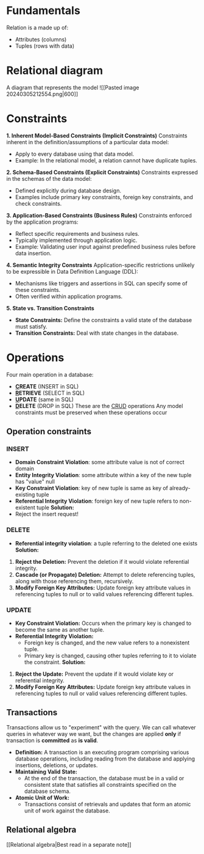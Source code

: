 # Fundamentals
Relation is a made up of:
- Attributes (columns)
- Tuples (rows with data)
# Relational diagram
A diagram that represents the model
![[Pasted image 20240305212554.png|600]]
# Constraints
**1. Inherent Model-Based Constraints (Implicit Constraints)**
Constraints inherent in the definition/assumptions of a particular data model:
- Apply to every database using that data model.
- Example: In the relational model, a relation cannot have duplicate tuples.

**2. Schema-Based Constraints (Explicit Constraints)**
Constraints expressed in the schemas of the data model:
- Defined explicitly during database design.
- Examples include primary key constraints, foreign key constraints, and check constraints.

**3. Application-Based Constraints (Business Rules)**
Constraints enforced by the application programs:
- Reflect specific requirements and business rules.
- Typically implemented through application logic.
- Example: Validating user input against predefined business rules before data insertion.

**4. Semantic Integrity Constraints**
Application-specific restrictions unlikely to be expressible in Data Definition Language (DDL):
- Mechanisms like triggers and assertions in SQL can specify some of these constraints.
- Often verified within application programs.

**5. State vs. Transition Constraints**
- **State Constraints:** Define the constraints a valid state of the database must satisfy.
- **Transition Constraints:** Deal with state changes in the database.
# Operations
Four main operation in a database:
- **<u><b>C</b></u>REATE** (INSERT in SQL)
- **<u><b>R</b></u>ETRIEVE** (SELECT in SQL)
- **<u><b>U</b></u>PDATE** (same in SQL)
- **<u><b>D</b></u>ELETE** (DROP in SQL)
These are the <u>CRUD</u> operations
Any model constraints must be preserved when these operations occur
## Operation constraints
### INSERT
- **Domain Constraint Violation**: some attribute value is not of correct domain
- **Entity Integrity Violation**: some attribute within a key of the new tuple has "value" null
- **Key Constraint Violation**: key of new tuple is same as key of already-existing tuple
- **Referential Integrity Violation**: foreign key of new tuple refers to non-existent tuple
**Solution:**
- Reject the insert request!
### DELETE
- **Referential integrity violation**: a tuple referring to the deleted one exists
**Solution:**
1. **Reject the Deletion:** Prevent the deletion if it would violate referential integrity.
2. **Cascade (or Propagate) Deletion:** Attempt to delete referencing tuples, along with those referencing them, recursively.
3. **Modify Foreign Key Attributes:** Update foreign key attribute values in referencing tuples to null or to valid values referencing different tuples.
### UPDATE
- **Key Constraint Violation:** Occurs when the primary key is changed to become the same as another tuple.
- **Referential Integrity Violation:**
    - Foreign key is changed, and the new value refers to a nonexistent tuple.
    - Primary key is changed, causing other tuples referring to it to violate the constraint.
**Solution:**
1. **Reject the Update:** Prevent the update if it would violate key or referential integrity.
2. **Modify Foreign Key Attributes:** Update foreign key attribute values in referencing tuples to null or valid values referencing different tuples.
## Transactions
Transactions allow us to "experiment" with the query. We can call whatever queries in whatever way we want, but the changes are applied **only** if transaction is **committed** as **is valid**.

- **Definition:** A transaction is an executing program comprising various database operations, including reading from the database and applying insertions, deletions, or updates.
- **Maintaining Valid State:**
  - At the end of the transaction, the database must be in a valid or consistent state that satisfies all constraints specified on the database schema.
- **Atomic Unit of Work:**
  - Transactions consist of retrievals and updates that form an atomic unit of work against the database.
## Relational algebra
[[Relational algebra|Best read in a separate note]]